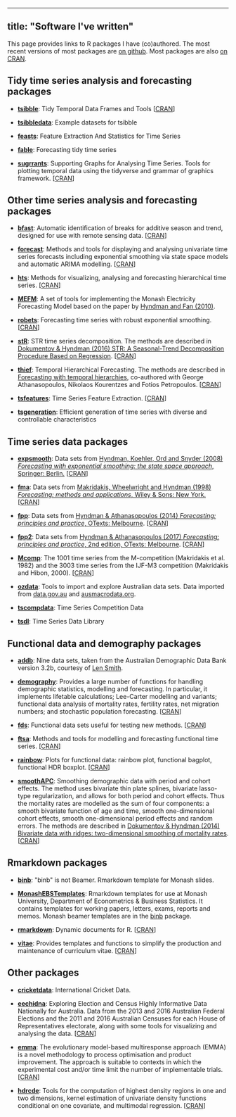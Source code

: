 
---
title: "Software I've written"
---

This page provides links to R packages I have (co)authored. The most recent versions of most packages are [on github](https://github.com/robjhyndman/). Most packages are also [on CRAN](https://cran.rstudio.com).

## Tidy time series analysis and forecasting packages

* [**tsibble**](https://tsibble.tidyverts.org): Tidy Temporal Data Frames and Tools [[CRAN](https://cloud.r-project.org/package=tsibble)]

* [**tsibbledata**](https://github.com/tidyverts/tsibbledata): Example datasets for tsibble

* [**feasts**](https://github.com/tidyverts/feasts): Feature Extraction And Statistics for Time Series

* [**fable**](https://fable.tidyverts.org): Forecasting tidy time series

* [**sugrrants**](https://pkg.earo.me/sugrrants/): Supporting Graphs for Analysing Time Series. Tools for plotting temporal data using the tidyverse and grammar of graphics framework. [[CRAN](https://cloud.r-project.org/package=sugrrants)]

## Other time series analysis and forecasting packages

* [**bfast**](https://github.com/verbe039/bfast): Automatic identification of breaks for additive season and trend, designed for use with remote sensing data. [[CRAN](https://cloud.r-project.org/package=bfast)]

* [**forecast**](https://pkg.robjhyndman.com/forecast/): Methods and tools for displaying and analysing univariate time series forecasts including exponential smoothing via state space models and automatic ARIMA modelling. [[CRAN](https://cloud.r-project.org/package=forecast)]

* [**hts**](https://pkg.earo.me/hts/): Methods for visualizing, analysing and forecasting hierarchical time series. [[CRAN](https://cloud.r-project.org/package=hts)]

* [**MEFM**](https://github.com/robjhyndman/mefm-package): A set of tools for implementing the Monash Electricity Forecasting Model based on the paper by [Hyndman and Fan (2010)](https://robjhyndman.com/publications/peak-electricity-demand/).

* [**robets**](https://cloud.r-project.org/package=robets): Forecasting time series with robust exponential smoothing. [[CRAN](https://cloud.r-project.org/package=robets)]

* [**stR**](https://cloud.r-project.org/package=stR): STR time series decomposition. The methods are described in [Dokumentov & Hyndman (2016) STR: A Seasonal-Trend Decomposition Procedure Based on Regression](https://robjhyndman.com/publications/str/). [[CRAN](https://cloud.r-project.org/package=stR)]

* [**thief**](https://pkg.robjhyndman.com/thief/): Temporal Hierarchical Forecasting. The methods are described in [Forecasting with temporal hierarchies](https://robjhyndman.com/publications/temporal-hierarchies/), co-authored with George Athanasopoulos, Nikolaos Kourentzes and Fotios Petropoulos. [[CRAN](https://cloud.r-project.org/package=thief)]

* [**tsfeatures**](https://pkg.robjhyndman.com/tsfeatures): Time Series Feature Extraction. [[CRAN](https://cloud.r-project.org/package=tsfeatures)]

* [**tsgeneration**](https://github.com/ykang/tsgeneration): Efficient generation of time series with diverse and controllable characteristics

## Time series data packages

* [**expsmooth**](https://pkg.robjhyndman.com/expsmooth/): Data sets from [Hyndman, Koehler, Ord and Snyder (2008) *Forecasting with exponential smoothing: the state space approach*, Springer: Berlin.](http://www.exponentialsmoothing.net/) [[CRAN](https://cloud.r-project.org/package=expsmooth)]

* [**fma**](https://pkg.robjhyndman.com/fma/): Data sets from [Makridakis, Wheelwright and Hyndman (1998) *Forecasting: methods and applications*, Wiley &amp; Sons: New York.](https://robjhyndman.com/forecasting/) [[CRAN](https://cloud.r-project.org/package=fma)]

* [**fpp**](https://cloud.r-project.org/package=fpp): Data sets from [Hyndman & Athanasopoulos (2014) *Forecasting: principles and practice*, OTexts: Melbourne](https://www.otexts.org/fpp). [[CRAN](https://cloud.r-project.org/package=fpp)]

* [**fpp2**](https://github.com/robjhyndman/fpp/): Data sets from [Hyndman & Athanasopoulos (2017) *Forecasting: principles and practice*, 2nd edition, OTexts: Melbourne](https://www.otexts.org/fpp2). [[CRAN](https://cloud.r-project.org/package=fpp2)]

* [**Mcomp**](https://pkg.robjhyndman.com/Mcomp): The 1001 time series from the M-competition (Makridakis et al. 1982) and the 3003 time series from the IJF-M3 competition (Makridakis and Hibon, 2000). [[CRAN](https://cloud.r-project.org/package=Mcomp)]

* [**ozdata**](https://github.com/AU-BURGr/ozdata): Tools to import and explore Australian data sets. Data imported from [data.gov.au](https://data.gov.au) and [ausmacrodata.org](http://ausmacrodata.org).

* [**tscompdata**](https://github.com/robjhyndman/tscompdata): Time Series Competition Data

* [**tsdl**](https://pkg.yangzhuoranyang.com/tsdl/): Time Series Data Library

## Functional data and demography packages

* [**addb**](https://pkg.robjhyndman.com/addb/):  Nine data sets, taken from the Australian Demographic Data Bank version 3.2b, courtesy of [Len Smith](mailto:leonard.smith@anu.edu.au).

* [**demography**](https://github.com/robjhyndman/demography): Provides a large number of functions for handling demographic statistics, modelling and forecasting. In particular, it implements lifetable calculations; Lee-Carter modelling and variants; functional data analysis of mortality rates, fertility rates, net migration numbers; and stochastic population forecasting. [[CRAN](https://cloud.r-project.org/package=demography)]

* [**fds**](https://cloud.r-project.org/package=fds): Functional data sets useful for testing new methods. [[CRAN](https://cloud.r-project.org/package=fds)]

* [**ftsa**](https://cloud.r-project.org/package=ftsa): Methods and tools for modelling and forecasting functional time series. [[CRAN](https://cloud.r-project.org/package=ftsa)]

* [**rainbow**](https://cloud.r-project.org/package=rainbow): Plots for functional data: rainbow plot, functional bagplot, functional HDR boxplot. [[CRAN](https://cloud.r-project.org/package=rainbow)]

* [**smoothAPC**](https://cloud.r-project.org/package=smoothAPC): Smoothing demographic data with period and cohort effects. The method uses bivariate thin plate splines, bivariate lasso-type regularization, and allows for both period and cohort effects. Thus the mortality rates are modelled as the sum of four components: a smooth bivariate function of age and time, smooth one-dimensional cohort effects, smooth one-dimensional period effects and random errors. The methods are described in [Dokumentov & Hyndman (2014) Bivariate data with ridges: two-dimensional smoothing of mortality rates](https://robjhyndman.com/publications/mortality-smoothing/). [[CRAN](https://cloud.r-project.org/package=smoothAPC)]

## Rmarkdown packages

* [**binb**](https://github.com/eddelbuettel/binb): "binb" is not Beamer. Rmarkdown template for Monash slides.

* [**MonashEBSTemplates**](https://github.com/robjhyndman/MonashEBSTemplates): Rmarkdown templates for use at Monash University, Department of Econometrics & Business Statistics. It contains templates for working papers, letters, exams, reports and memos. Monash beamer templates are in the [binb](https://github.com/eddelbuettel/binb) package.

* [**rmarkdown**](https://cloud.r-project.org/package=rmarkdown): Dynamic documents for R. [[CRAN](https://cloud.r-project.org/package=rmarkdown)]

* [**vitae**](https://ropenscilabs.github.io/vitae/): Provides templates and functions to simplify the production and maintenance of curriculum vitae. [[CRAN](https://cloud.r-project.org/package=vitae)]

## Other packages

* [**cricketdata**](https://github.com/ropenscilabs/cricketdata): International Cricket Data.

* [**eechidna**](https://github.com/ropenscilabs/eechidna): Exploring Election and Census Highly Informative Data Nationally for Australia. Data from the 2013 and 2016 Australian Federal Elections and the 2011 and 2016 Australian Censuses for each House of Representatives electorate, along with some tools for visualizing and analysing the data. [[CRAN](https://cloud.r-project.org/package=eechidna)]

* [**emma**](https://cloud.r-project.org/package=emma/): The evolutionary model-based multiresponse approach (EMMA) is a novel methodology to process optimisation and product improvement. The approach is suitable to contexts in which the experimental cost and/or time limit the number of implementable trials. [[CRAN](https://cloud.r-project.org/package=emma)]

* [**hdrcde**](https://pkg.robjhyndman.com/hdrcde/): Tools for the computation of highest density regions in one and two dimensions, kernel estimation of univariate density functions conditional on one covariate, and multimodal regression. [[CRAN](https://cloud.r-project.org/package=hdrcde)]


